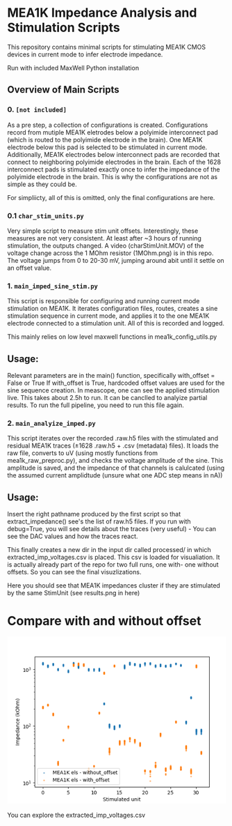 # MEA1K Impedance Analysis and Stimulation Scripts

This repository contains minimal scripts for stimulating MEA1K CMOS devices 
in current mode to infer electrode impedance.

Run with included MaxWell Python installation

## Overview of Main Scripts


### 0. `[not included]`
As a pre step, a collection of configurations is created. Configurations record
from mutiple MEA1K eletrodes below a polyimide interconnect pad (which is routed 
to the polyimide electrode in the brain). One MEA1K electrode below this pad is selected to be stimulated in current mode. Additionally, MEA1K electrodes below interconnect pads
are recorded that connect to neighboring polyimide electrodes in the brain. Each 
of the 1628 interconnect pads is stimulated exactly once to infer the impedance 
of the polyimide electrode in the brain. This is why the configurations are not 
as simple as they could be.

For simpliicty, all of this is omitted, only the final configurations are here.

### 0.1 `char_stim_units.py`
Very simple script to measure stim unit offsets. Interestingly, these measures are
not very consistent. At least after ~3 hours of running stimulation, the outputs
changed. A video (charStimUnit.MOV) of the voltage change across the 1 MOhm 
resistor (1MOhm.png) is in this repo.
The voltage jumps from 0 to 20-30 mV, jumping around abit until it settle on an offset value.


### 1. `main_imped_sine_stim.py`
This script is responsible for configuring and running current mode stimulation on MEA1K. 
It iterates configuration files, routes, creates a sine stimulation sequence in current mode,
and applies it to the one MEA1K electrode connected to a stimulation unit. All of this is
recorded and logged.

This mainly relies on low level maxwell functions in mea1k_config_utils.py

## Usage:
Relevant parameters are in the main() function, specifically with_offset = False or True
If with_offset is True, hardcoded offset values are used for the sine sequence creation.
In meascope, one can see the applied stimulation live. This takes about 2.5h to run.
It can be canclled to analyize partial results.
To run the full pipeline, you need to run this file again.

### 2. `main_analyize_imped.py`
This script iterates over the recorded .raw.h5 files with the stimulated and 
residual MEA1K traces (±1628 .raw.h5 + .csv (metadata) files). It loads the raw
file, converts to uV (using mostly functions from mea1k_raw_preproc.py), and checks 
the voltage amplitude of the sine. This amplitude is saved, and the impedance of
that channels is calulcated (using the assumed current amplidtude (unsure what one 
ADC step means in nA))

## Usage:
Insert the right pathname produced by the first script so that extract_impedance()
see's the list of raw.h5 files. If you run with debug=True, you will see details 
about the traces (very useful) - You can see the DAC values and how the traces 
react.  

This finally creates a new dir in the input dir called processed/ in which 
extracted_imp_voltages.csv is placed. This csv is loaded for visualiation. 
It is actually already part of the repo for two full runs, one with- one without 
offsets. So you can see the final visuzlizations.

Here you should see that MEA1K impedances cluster if they are stimulated by the same StimUnit (see results.png in here)

# Compare with and without offset
![Impedance Results](results.png)


You can explore the extracted_imp_voltages.csv  
